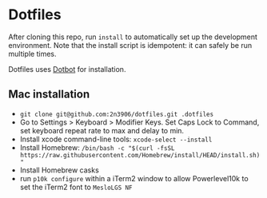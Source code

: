 Dotfiles
========

After cloning this repo, run `install` to automatically set up the development
environment. Note that the install script is idempotent: it can safely be run
multiple times.

Dotfiles uses [Dotbot][dotbot] for installation.

[dotbot]: https://github.com/anishathalye/dotbot

## Mac installation

 * `git clone git@github.com:2n3906/dotfiles.git .dotfiles`
 * Go to Settings > Keyboard > Modifier Keys.  Set Caps Lock to Command, set keyboard repeat rate to max and delay to min.
 * Install xcode command-line tools: `xcode-select --install`
 * Install Homebrew: `/bin/bash -c "$(curl -fsSL https://raw.githubusercontent.com/Homebrew/install/HEAD/install.sh)"`
 * Install Homebrew casks
 * run `p10k configure` within a iTerm2 window to allow Powerlevel10k to set the iTerm2 font to `MesloLGS NF`